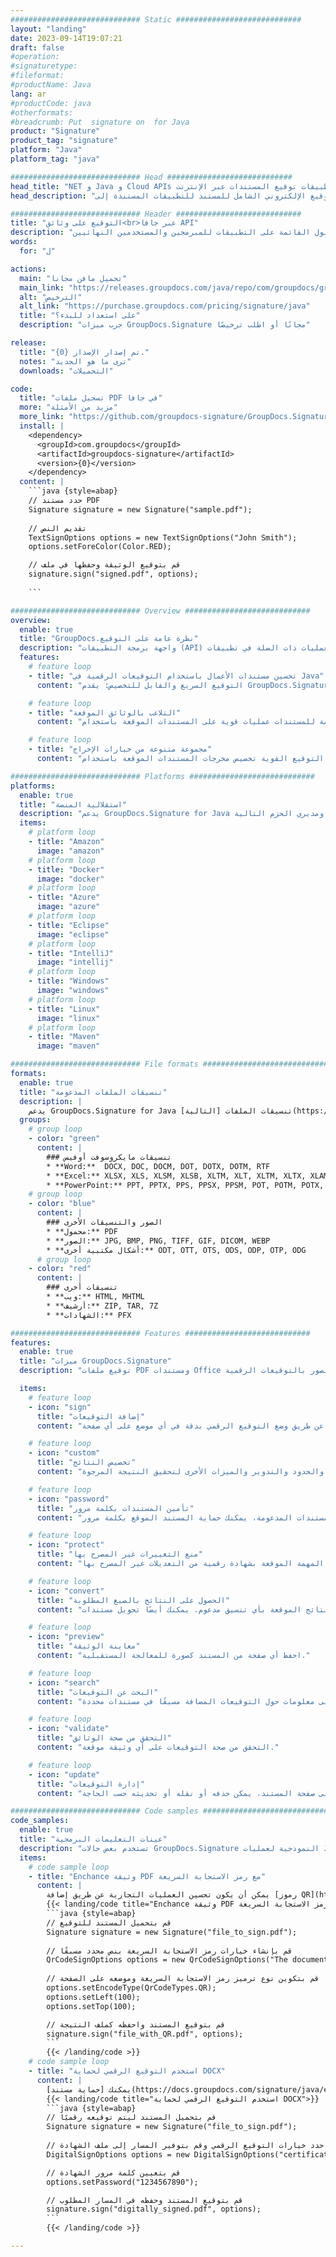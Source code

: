 ```yaml
---
############################# Static ############################
layout: "landing"
date: 2023-09-14T19:07:21
draft: false
#operation: 
#signaturetype: 
#fileformat: 
#productName: Java
lang: ar
#productCode: java
#otherformats: 
#breadcrumb: Put  signature on  for Java
product: "Signature"
product_tag: "signature"
platform: "Java"
platform_tag: "java"

############################# Head ############################
head_title: "NET و Java و Cloud APIs وتطبيقات توقيع المستندات عبر الإنترنت"
head_description: "احصل على حل التوقيع الإلكتروني الشامل للمستند للتطبيقات المستندة إلى .NET و Java والتطبيقات المستندة إلى السحابة. قم بتوقيع تنسيقات المستندات الشائعة عبر الإنترنت باستخدام ميزة السحب والإفلات البسيطة"

############################# Header ############################
title: "التوقيع على وثائق<br>عبر جافا API"
description: "قم بتوقيع المستندات والصور الرقمية على أي نظام أساسي باستخدام واجهات برمجة التطبيقات المرنة والحلول القائمة على التطبيقات للمبرمجين والمستخدمين النهائيين."
words:
  for: "ل"

actions:
  main: "تحميل مافن مجانا"
  main_link: "https://releases.groupdocs.com/java/repo/com/groupdocs/groupdocs-signature/"
  alt: "الترخيص"
  alt_link: "https://purchase.groupdocs.com/pricing/signature/java"
  title: "على استعداد للبدء؟"
  description: "جرب ميزات GroupDocs.Signature مجانًا أو اطلب ترخيصًا"

release:
  title: "تم إصدار الإصدار {0}."
  notes: "ترى ما هو الجديد"
  downloads: "التحميلات"

code:
  title: "تسجيل ملفات PDF في جافا"
  more: "مزيد من الأمثلة"
  more_link: "https://github.com/groupdocs-signature/GroupDocs.Signature-for-Java"
  install: |
    <dependency>
      <groupId>com.groupdocs</groupId>
      <artifactId>groupdocs-signature</artifactId>
      <version>{0}</version>
    </dependency>
  content: |
    ```java {style=abap}  
    // حدد مستند PDF
    Signature signature = new Signature("sample.pdf");
    
    // تقديم النص
    TextSignOptions options = new TextSignOptions("John Smith");
    options.setForeColor(Color.RED);

    // قم بتوقيع الوثيقة وحفظها في ملف
    signature.sign("signed.pdf", options);
    
    ```

############################# Overview ############################
overview:
  enable: true
  title: "GroupDocs.نظرة عامة على التوقيع"
  description: "واجهة برمجة التطبيقات (API) لتنفيذ توقيع المستندات والعمليات ذات الصلة في تطبيقات Java"
  features:
    # feature loop
    - title: "تحسين مستندات الأعمال باستخدام التوقيعات الرقمية في Java"
      content: "التوقيع السريع والقابل للتخصيص: يقدم GroupDocs.Signature for Java مجموعة واسعة من خيارات التوقيع الرقمي لملفات PDF والصور ومستندات Office. يمكنك استخدام النصوص أو الرموز الشريطية أو رموز QR أو الشهادات الرقمية أو الصور أو البيانات الوصفية المخفية. معالجة المستندات سريعة وفعالة."

    # feature loop
    - title: "التلاعب بالوثائق الموقعة"
      content: "تتضمن المعالجة المتقدمة للمستندات عمليات قوية على المستندات الموقعة باستخدام GroupDocs.Signature لـ Java. يمكنك البحث عن التوقيعات التي تمت إضافتها إلى مستندات الأعمال والتحقق من صحتها باستخدام معايير مفيدة متعددة. بالإضافة إلى ذلك، يمكنك الوصول إلى معلومات تفصيلية حول المستند أو الحصول على صور معاينة لصفحاته."

    # feature loop
    - title: "مجموعة متنوعة من خيارات الإخراج"
      content: "تتيح لك خيارات التوقيع القوية تخصيص مخرجات المستندات الموقعة باستخدام GroupDocs.Signature for Java. يمكنك وضع أي توقيع بدقة على أي صفحة مستند وتكوين مظهره بطرق مختلفة. تدعم Java API حفظ مستندات الأعمال الموقعة في العديد من التنسيقات المدعومة وتوفر خيارات لتأمينها بكلمات مرور."

############################# Platforms ############################
platforms:
  enable: true
  title: "استقلالية المنصة"
  description: "يدعم GroupDocs.Signature for Java أنظمة التشغيل وأطر العمل ومديري الحزم التالية"
  items:
    # platform loop
    - title: "Amazon"
      image: "amazon"
    # platform loop
    - title: "Docker"
      image: "docker"
    # platform loop
    - title: "Azure"
      image: "azure"
    # platform loop
    - title: "Eclipse"
      image: "eclipse"
    # platform loop
    - title: "IntelliJ"
      image: "intellij"
    # platform loop
    - title: "Windows"
      image: "windows"
    # platform loop
    - title: "Linux"
      image: "linux"
    # platform loop
    - title: "Maven"
      image: "maven"

############################# File formats ############################
formats:
  enable: true
  title: "تنسيقات الملفات المدعومة"
  description: |
    يدعم GroupDocs.Signature for Java تنسيقات الملفات [التالية](https://docs.groupdocs.com/signature/java/supported-document-formats/) العمليات باستخدام.
  groups:
    # group loop
    - color: "green"
      content: |
        ### تنسيقات مايكروسوفت أوفيس
        * **Word:**  DOCX, DOC, DOCM, DOT, DOTX, DOTM, RTF
        * **Excel:** XLSX, XLS, XLSM, XLSB, XLTM, XLT, XLTM, XLTX, XLAM, SXC, SpreadsheetML
        * **PowerPoint:** PPT, PPTX, PPS, PPSX, PPSM, POT, POTM, POTX, PPTM
    # group loop
    - color: "blue"
      content: |
        ### الصور والتنسيقات الأخرى
        * **محمول:** PDF
        * **الصور:** JPG, BMP, PNG, TIFF, GIF, DICOM, WEBP
        * **أشكال مكتبية أخرى:** ODT, OTT, OTS, ODS, ODP, OTP, ODG
      # group loop
    - color: "red"
      content: |
        ### تنسيقات أخرى
        * **ويب:** HTML, MHTML
        * **أرشيف:** ZIP, TAR, 7Z
        * **الشهادات:** PFX

############################# Features ############################
features:
  enable: true
  title: "ميزات GroupDocs.Signature"
  description: "توقيع ملفات PDF ومستندات Office والصور بالتوقيعات الرقمية"

  items:
    # feature loop
    - icon: "sign"
      title: "إضافة التوقيعات"
      content: "قم بتوقيع مستند باستخدام أنواع التوقيع المدعومة المختلفة عن طريق وضع التوقيع الرقمي بدقة في أي موضع على أي صفحة."

    # feature loop
    - icon: "custom"
      title: "تخصيص النتائج"
      content: "قم بتخصيص مظهر التوقيع عن طريق ضبط اللون والخط والحدود والتدوير والميزات الأخرى لتحقيق النتيجة المرجوة."

    # feature loop
    - icon: "password"
      title: "تأمين المستندات بكلمة مرور"
      content: "بالنسبة للعديد من أنواع المستندات المدعومة، يمكنك حماية المستند الموقع بكلمة مرور."

    # feature loop
    - icon: "protect"
      title: "منع التغييرات غير المصرح بها"
      content: "حماية مستندات العمل المهمة الموقعة بشهادة رقمية من التعديلات غير المصرح بها."

    # feature loop
    - icon: "convert"
      title: "الحصول على النتائج بالصيغ المطلوبة"
      content: "يمكنك بسهولة الحصول على ملفات النتائج الموقعة بأي تنسيق مدعوم. يمكنك أيضًا تحويل مستندات MS Word إلى PDF بسهولة."

    # feature loop
    - icon: "preview"
      title: "معاينة الوثيقة"
      content: "احفظ أي صفحة من المستند كصورة للمعالجة المستقبلية."

    # feature loop
    - icon: "search"
      title: "البحث عن التوقيعات"
      content: "من الممكن الحصول على معلومات حول التوقيعات المضافة مسبقًا في مستندات محددة."

    # feature loop
    - icon: "validate"
      title: "التحقق من صحة الوثائق"
      content: "التحقق من صحة التوقيعات على أي وثيقة موقعة."

    # feature loop
    - icon: "update"
      title: "إدارة التوقيعات"
      content: "بمجرد وضع التوقيع على صفحة المستند، يمكن حذفه أو نقله أو تحديثه حسب الحاجة."

############################# Code samples ############################
code_samples:
  enable: true
  title: "عينات التعليمات البرمجية"
  description: "تستخدم بعض حالات GroupDocs.Signature النموذجية لعمليات Java"
  items:
    # code sample loop
    - title: "Enchance وثيقة PDF مع رمز الاستجابة السريعة"
      content: |
        يمكن أن يكون تحسين العمليات التجارية عن طريق إضافة [رموز QR](https://docs.groupdocs.com/signature/java/esign-document-with-qr-code-signature/) إلى صفحات محددة من مستندات PDF أمرًا ذا قيمة. يوجد مثال لكيفية إضافة رمز QR باستخدام GroupDocs.Signature لـ Java.
        {{< landing/code title="Enchance وثيقة PDF مع رمز الاستجابة السريعة">}}
        ```java {style=abap}
        // قم بتحميل المستند للتوقيع
        Signature signature = new Signature("file_to_sign.pdf");
        
        // قم بإنشاء خيارات رمز الاستجابة السريعة بنص محدد مسبقًا
        QrCodeSignOptions options = new QrCodeSignOptions("The document is approved by John Smith");
        
        // قم بتكوين نوع ترميز رمز الاستجابة السريعة وموضعه على الصفحة
        options.setEncodeType(QrCodeTypes.QR);
        options.setLeft(100);
        options.setTop(100);

        // قم بتوقيع المستند واحفظه كملف النتيجة
        signature.sign("file_with_QR.pdf", options);
        ```
        {{< /landing/code >}}
    # code sample loop
    - title: "استخدم التوقيع الرقمي لحماية DOCX"
      content: |
        يمكنك [حماية مستند](https://docs.groupdocs.com/signature/java/esign-document-with-digital-signature/) باستخدام التوقيعات الشخصية أو توقيعات الشركة المخزنة كشهادات رقمية. لا يمكن تغيير المستندات المؤمنة بالشهادة دون إبطال التوقيع.
        {{< landing/code title="استخدم التوقيع الرقمي لحماية DOCX">}}
        ```java {style=abap}   
        // قم بتحميل المستند ليتم توقيعه رقميًا
        Signature signature = new Signature("file_to_sign.pdf");
        
        // حدد خيارات التوقيع الرقمي وقم بتوفير المسار إلى ملف الشهادة
        DigitalSignOptions options = new DigitalSignOptions("certificate.pfx");

        // قم بتعيين كلمة مرور الشهادة
        options.setPassword("1234567890");

        // قم بتوقيع المستند وحفظه في المسار المطلوب
        signature.sign("digitally_signed.pdf", options);
        ```
        {{< /landing/code >}}

---
```

